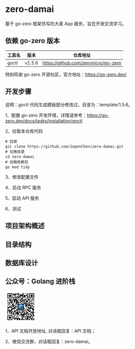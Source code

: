 # zero-damai
基于 go-zero 框架仿写的大麦 App 服务，旨在开发交流学习。

## 依赖 go-zero 版本

| 工具名   | 版本     | 仓库地址                                  |
|-------|--------|---------------------------------------|
| goctl | v1.5.6 | https://github.com/zeromicro/go-zero  |

特别鸣谢 go-zero 开源社区，官方地址：https://go-zero.dev/

## 开发步骤
说明：goctl 代码生成模板部分修改过，目录为：template/1.5.6。

1、配置 go-zero 开发环境，详情请参考：https://go-zero.dev/docs/tasks/installation/goctl

2、拉取本仓库代码
```shell
# 拉取
git clone https://github.com/JopenChen/zero-damai.git
# 切换目录
cd zero-damai
# 加载依赖包
go mod tidy
```

3、修改配置文件

4、启动 RPC 服务

5、启动 API 服务

6、测试

## 项目架构概述

## 目录结构

## 数据库设计

## 公众号：Golang 进阶栈
<img height="100" src="doc\images\公众号二维码.jpg" title="Golang 进阶栈公众号二维码" width="100"/>

1、API 文档开放地址, 对话框回复：API 文档；

2、微信交流群，对话框回复：zero-damai。




